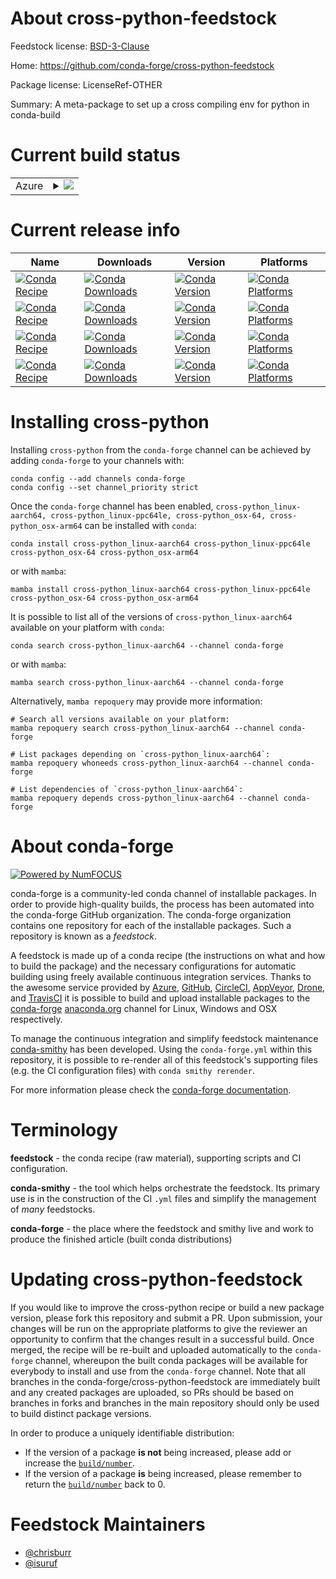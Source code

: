 About cross-python-feedstock
============================

Feedstock license: [BSD-3-Clause](https://github.com/conda-forge/cross-python-feedstock/blob/main/LICENSE.txt)

Home: https://github.com/conda-forge/cross-python-feedstock

Package license: LicenseRef-OTHER

Summary: A meta-package to set up a cross compiling env for python in conda-build

Current build status
====================


<table>
    
  <tr>
    <td>Azure</td>
    <td>
      <details>
        <summary>
          <a href="https://dev.azure.com/conda-forge/feedstock-builds/_build/latest?definitionId=10723&branchName=main">
            <img src="https://dev.azure.com/conda-forge/feedstock-builds/_apis/build/status/cross-python-feedstock?branchName=main">
          </a>
        </summary>
        <table>
          <thead><tr><th>Variant</th><th>Status</th></tr></thead>
          <tbody><tr>
              <td>linux_64_cross_target_platformlinux-aarch64py_impl73_pypyversion3.8</td>
              <td>
                <a href="https://dev.azure.com/conda-forge/feedstock-builds/_build/latest?definitionId=10723&branchName=main">
                  <img src="https://dev.azure.com/conda-forge/feedstock-builds/_apis/build/status/cross-python-feedstock?branchName=main&jobName=linux&configuration=linux%20linux_64_cross_target_platformlinux-aarch64py_impl73_pypyversion3.8" alt="variant">
                </a>
              </td>
            </tr><tr>
              <td>linux_64_cross_target_platformlinux-aarch64py_impl73_pypyversion3.9</td>
              <td>
                <a href="https://dev.azure.com/conda-forge/feedstock-builds/_build/latest?definitionId=10723&branchName=main">
                  <img src="https://dev.azure.com/conda-forge/feedstock-builds/_apis/build/status/cross-python-feedstock?branchName=main&jobName=linux&configuration=linux%20linux_64_cross_target_platformlinux-aarch64py_impl73_pypyversion3.9" alt="variant">
                </a>
              </td>
            </tr><tr>
              <td>linux_64_cross_target_platformlinux-aarch64py_implcpythonversion3.10</td>
              <td>
                <a href="https://dev.azure.com/conda-forge/feedstock-builds/_build/latest?definitionId=10723&branchName=main">
                  <img src="https://dev.azure.com/conda-forge/feedstock-builds/_apis/build/status/cross-python-feedstock?branchName=main&jobName=linux&configuration=linux%20linux_64_cross_target_platformlinux-aarch64py_implcpythonversion3.10" alt="variant">
                </a>
              </td>
            </tr><tr>
              <td>linux_64_cross_target_platformlinux-aarch64py_implcpythonversion3.11</td>
              <td>
                <a href="https://dev.azure.com/conda-forge/feedstock-builds/_build/latest?definitionId=10723&branchName=main">
                  <img src="https://dev.azure.com/conda-forge/feedstock-builds/_apis/build/status/cross-python-feedstock?branchName=main&jobName=linux&configuration=linux%20linux_64_cross_target_platformlinux-aarch64py_implcpythonversion3.11" alt="variant">
                </a>
              </td>
            </tr><tr>
              <td>linux_64_cross_target_platformlinux-aarch64py_implcpythonversion3.12</td>
              <td>
                <a href="https://dev.azure.com/conda-forge/feedstock-builds/_build/latest?definitionId=10723&branchName=main">
                  <img src="https://dev.azure.com/conda-forge/feedstock-builds/_apis/build/status/cross-python-feedstock?branchName=main&jobName=linux&configuration=linux%20linux_64_cross_target_platformlinux-aarch64py_implcpythonversion3.12" alt="variant">
                </a>
              </td>
            </tr><tr>
              <td>linux_64_cross_target_platformlinux-aarch64py_implcpythonversion3.13</td>
              <td>
                <a href="https://dev.azure.com/conda-forge/feedstock-builds/_build/latest?definitionId=10723&branchName=main">
                  <img src="https://dev.azure.com/conda-forge/feedstock-builds/_apis/build/status/cross-python-feedstock?branchName=main&jobName=linux&configuration=linux%20linux_64_cross_target_platformlinux-aarch64py_implcpythonversion3.13" alt="variant">
                </a>
              </td>
            </tr><tr>
              <td>linux_64_cross_target_platformlinux-aarch64py_implcpythonversion3.7</td>
              <td>
                <a href="https://dev.azure.com/conda-forge/feedstock-builds/_build/latest?definitionId=10723&branchName=main">
                  <img src="https://dev.azure.com/conda-forge/feedstock-builds/_apis/build/status/cross-python-feedstock?branchName=main&jobName=linux&configuration=linux%20linux_64_cross_target_platformlinux-aarch64py_implcpythonversion3.7" alt="variant">
                </a>
              </td>
            </tr><tr>
              <td>linux_64_cross_target_platformlinux-aarch64py_implcpythonversion3.8</td>
              <td>
                <a href="https://dev.azure.com/conda-forge/feedstock-builds/_build/latest?definitionId=10723&branchName=main">
                  <img src="https://dev.azure.com/conda-forge/feedstock-builds/_apis/build/status/cross-python-feedstock?branchName=main&jobName=linux&configuration=linux%20linux_64_cross_target_platformlinux-aarch64py_implcpythonversion3.8" alt="variant">
                </a>
              </td>
            </tr><tr>
              <td>linux_64_cross_target_platformlinux-aarch64py_implcpythonversion3.9</td>
              <td>
                <a href="https://dev.azure.com/conda-forge/feedstock-builds/_build/latest?definitionId=10723&branchName=main">
                  <img src="https://dev.azure.com/conda-forge/feedstock-builds/_apis/build/status/cross-python-feedstock?branchName=main&jobName=linux&configuration=linux%20linux_64_cross_target_platformlinux-aarch64py_implcpythonversion3.9" alt="variant">
                </a>
              </td>
            </tr><tr>
              <td>linux_64_cross_target_platformlinux-ppc64lepy_impl73_pypyversion3.8</td>
              <td>
                <a href="https://dev.azure.com/conda-forge/feedstock-builds/_build/latest?definitionId=10723&branchName=main">
                  <img src="https://dev.azure.com/conda-forge/feedstock-builds/_apis/build/status/cross-python-feedstock?branchName=main&jobName=linux&configuration=linux%20linux_64_cross_target_platformlinux-ppc64lepy_impl73_pypyversion3.8" alt="variant">
                </a>
              </td>
            </tr><tr>
              <td>linux_64_cross_target_platformlinux-ppc64lepy_impl73_pypyversion3.9</td>
              <td>
                <a href="https://dev.azure.com/conda-forge/feedstock-builds/_build/latest?definitionId=10723&branchName=main">
                  <img src="https://dev.azure.com/conda-forge/feedstock-builds/_apis/build/status/cross-python-feedstock?branchName=main&jobName=linux&configuration=linux%20linux_64_cross_target_platformlinux-ppc64lepy_impl73_pypyversion3.9" alt="variant">
                </a>
              </td>
            </tr><tr>
              <td>linux_64_cross_target_platformlinux-ppc64lepy_implcpythonversion3.10</td>
              <td>
                <a href="https://dev.azure.com/conda-forge/feedstock-builds/_build/latest?definitionId=10723&branchName=main">
                  <img src="https://dev.azure.com/conda-forge/feedstock-builds/_apis/build/status/cross-python-feedstock?branchName=main&jobName=linux&configuration=linux%20linux_64_cross_target_platformlinux-ppc64lepy_implcpythonversion3.10" alt="variant">
                </a>
              </td>
            </tr><tr>
              <td>linux_64_cross_target_platformlinux-ppc64lepy_implcpythonversion3.11</td>
              <td>
                <a href="https://dev.azure.com/conda-forge/feedstock-builds/_build/latest?definitionId=10723&branchName=main">
                  <img src="https://dev.azure.com/conda-forge/feedstock-builds/_apis/build/status/cross-python-feedstock?branchName=main&jobName=linux&configuration=linux%20linux_64_cross_target_platformlinux-ppc64lepy_implcpythonversion3.11" alt="variant">
                </a>
              </td>
            </tr><tr>
              <td>linux_64_cross_target_platformlinux-ppc64lepy_implcpythonversion3.12</td>
              <td>
                <a href="https://dev.azure.com/conda-forge/feedstock-builds/_build/latest?definitionId=10723&branchName=main">
                  <img src="https://dev.azure.com/conda-forge/feedstock-builds/_apis/build/status/cross-python-feedstock?branchName=main&jobName=linux&configuration=linux%20linux_64_cross_target_platformlinux-ppc64lepy_implcpythonversion3.12" alt="variant">
                </a>
              </td>
            </tr><tr>
              <td>linux_64_cross_target_platformlinux-ppc64lepy_implcpythonversion3.13</td>
              <td>
                <a href="https://dev.azure.com/conda-forge/feedstock-builds/_build/latest?definitionId=10723&branchName=main">
                  <img src="https://dev.azure.com/conda-forge/feedstock-builds/_apis/build/status/cross-python-feedstock?branchName=main&jobName=linux&configuration=linux%20linux_64_cross_target_platformlinux-ppc64lepy_implcpythonversion3.13" alt="variant">
                </a>
              </td>
            </tr><tr>
              <td>linux_64_cross_target_platformlinux-ppc64lepy_implcpythonversion3.7</td>
              <td>
                <a href="https://dev.azure.com/conda-forge/feedstock-builds/_build/latest?definitionId=10723&branchName=main">
                  <img src="https://dev.azure.com/conda-forge/feedstock-builds/_apis/build/status/cross-python-feedstock?branchName=main&jobName=linux&configuration=linux%20linux_64_cross_target_platformlinux-ppc64lepy_implcpythonversion3.7" alt="variant">
                </a>
              </td>
            </tr><tr>
              <td>linux_64_cross_target_platformlinux-ppc64lepy_implcpythonversion3.8</td>
              <td>
                <a href="https://dev.azure.com/conda-forge/feedstock-builds/_build/latest?definitionId=10723&branchName=main">
                  <img src="https://dev.azure.com/conda-forge/feedstock-builds/_apis/build/status/cross-python-feedstock?branchName=main&jobName=linux&configuration=linux%20linux_64_cross_target_platformlinux-ppc64lepy_implcpythonversion3.8" alt="variant">
                </a>
              </td>
            </tr><tr>
              <td>linux_64_cross_target_platformlinux-ppc64lepy_implcpythonversion3.9</td>
              <td>
                <a href="https://dev.azure.com/conda-forge/feedstock-builds/_build/latest?definitionId=10723&branchName=main">
                  <img src="https://dev.azure.com/conda-forge/feedstock-builds/_apis/build/status/cross-python-feedstock?branchName=main&jobName=linux&configuration=linux%20linux_64_cross_target_platformlinux-ppc64lepy_implcpythonversion3.9" alt="variant">
                </a>
              </td>
            </tr><tr>
              <td>linux_64_cross_target_platformosx-64py_impl73_pypyversion3.8</td>
              <td>
                <a href="https://dev.azure.com/conda-forge/feedstock-builds/_build/latest?definitionId=10723&branchName=main">
                  <img src="https://dev.azure.com/conda-forge/feedstock-builds/_apis/build/status/cross-python-feedstock?branchName=main&jobName=linux&configuration=linux%20linux_64_cross_target_platformosx-64py_impl73_pypyversion3.8" alt="variant">
                </a>
              </td>
            </tr><tr>
              <td>linux_64_cross_target_platformosx-64py_impl73_pypyversion3.9</td>
              <td>
                <a href="https://dev.azure.com/conda-forge/feedstock-builds/_build/latest?definitionId=10723&branchName=main">
                  <img src="https://dev.azure.com/conda-forge/feedstock-builds/_apis/build/status/cross-python-feedstock?branchName=main&jobName=linux&configuration=linux%20linux_64_cross_target_platformosx-64py_impl73_pypyversion3.9" alt="variant">
                </a>
              </td>
            </tr><tr>
              <td>linux_64_cross_target_platformosx-64py_implcpythonversion3.10</td>
              <td>
                <a href="https://dev.azure.com/conda-forge/feedstock-builds/_build/latest?definitionId=10723&branchName=main">
                  <img src="https://dev.azure.com/conda-forge/feedstock-builds/_apis/build/status/cross-python-feedstock?branchName=main&jobName=linux&configuration=linux%20linux_64_cross_target_platformosx-64py_implcpythonversion3.10" alt="variant">
                </a>
              </td>
            </tr><tr>
              <td>linux_64_cross_target_platformosx-64py_implcpythonversion3.11</td>
              <td>
                <a href="https://dev.azure.com/conda-forge/feedstock-builds/_build/latest?definitionId=10723&branchName=main">
                  <img src="https://dev.azure.com/conda-forge/feedstock-builds/_apis/build/status/cross-python-feedstock?branchName=main&jobName=linux&configuration=linux%20linux_64_cross_target_platformosx-64py_implcpythonversion3.11" alt="variant">
                </a>
              </td>
            </tr><tr>
              <td>linux_64_cross_target_platformosx-64py_implcpythonversion3.12</td>
              <td>
                <a href="https://dev.azure.com/conda-forge/feedstock-builds/_build/latest?definitionId=10723&branchName=main">
                  <img src="https://dev.azure.com/conda-forge/feedstock-builds/_apis/build/status/cross-python-feedstock?branchName=main&jobName=linux&configuration=linux%20linux_64_cross_target_platformosx-64py_implcpythonversion3.12" alt="variant">
                </a>
              </td>
            </tr><tr>
              <td>linux_64_cross_target_platformosx-64py_implcpythonversion3.13</td>
              <td>
                <a href="https://dev.azure.com/conda-forge/feedstock-builds/_build/latest?definitionId=10723&branchName=main">
                  <img src="https://dev.azure.com/conda-forge/feedstock-builds/_apis/build/status/cross-python-feedstock?branchName=main&jobName=linux&configuration=linux%20linux_64_cross_target_platformosx-64py_implcpythonversion3.13" alt="variant">
                </a>
              </td>
            </tr><tr>
              <td>linux_64_cross_target_platformosx-64py_implcpythonversion3.7</td>
              <td>
                <a href="https://dev.azure.com/conda-forge/feedstock-builds/_build/latest?definitionId=10723&branchName=main">
                  <img src="https://dev.azure.com/conda-forge/feedstock-builds/_apis/build/status/cross-python-feedstock?branchName=main&jobName=linux&configuration=linux%20linux_64_cross_target_platformosx-64py_implcpythonversion3.7" alt="variant">
                </a>
              </td>
            </tr><tr>
              <td>linux_64_cross_target_platformosx-64py_implcpythonversion3.8</td>
              <td>
                <a href="https://dev.azure.com/conda-forge/feedstock-builds/_build/latest?definitionId=10723&branchName=main">
                  <img src="https://dev.azure.com/conda-forge/feedstock-builds/_apis/build/status/cross-python-feedstock?branchName=main&jobName=linux&configuration=linux%20linux_64_cross_target_platformosx-64py_implcpythonversion3.8" alt="variant">
                </a>
              </td>
            </tr><tr>
              <td>linux_64_cross_target_platformosx-64py_implcpythonversion3.9</td>
              <td>
                <a href="https://dev.azure.com/conda-forge/feedstock-builds/_build/latest?definitionId=10723&branchName=main">
                  <img src="https://dev.azure.com/conda-forge/feedstock-builds/_apis/build/status/cross-python-feedstock?branchName=main&jobName=linux&configuration=linux%20linux_64_cross_target_platformosx-64py_implcpythonversion3.9" alt="variant">
                </a>
              </td>
            </tr><tr>
              <td>linux_64_cross_target_platformosx-arm64py_impl73_pypyversion3.8</td>
              <td>
                <a href="https://dev.azure.com/conda-forge/feedstock-builds/_build/latest?definitionId=10723&branchName=main">
                  <img src="https://dev.azure.com/conda-forge/feedstock-builds/_apis/build/status/cross-python-feedstock?branchName=main&jobName=linux&configuration=linux%20linux_64_cross_target_platformosx-arm64py_impl73_pypyversion3.8" alt="variant">
                </a>
              </td>
            </tr><tr>
              <td>linux_64_cross_target_platformosx-arm64py_impl73_pypyversion3.9</td>
              <td>
                <a href="https://dev.azure.com/conda-forge/feedstock-builds/_build/latest?definitionId=10723&branchName=main">
                  <img src="https://dev.azure.com/conda-forge/feedstock-builds/_apis/build/status/cross-python-feedstock?branchName=main&jobName=linux&configuration=linux%20linux_64_cross_target_platformosx-arm64py_impl73_pypyversion3.9" alt="variant">
                </a>
              </td>
            </tr><tr>
              <td>linux_64_cross_target_platformosx-arm64py_implcpythonversion3.10</td>
              <td>
                <a href="https://dev.azure.com/conda-forge/feedstock-builds/_build/latest?definitionId=10723&branchName=main">
                  <img src="https://dev.azure.com/conda-forge/feedstock-builds/_apis/build/status/cross-python-feedstock?branchName=main&jobName=linux&configuration=linux%20linux_64_cross_target_platformosx-arm64py_implcpythonversion3.10" alt="variant">
                </a>
              </td>
            </tr><tr>
              <td>linux_64_cross_target_platformosx-arm64py_implcpythonversion3.11</td>
              <td>
                <a href="https://dev.azure.com/conda-forge/feedstock-builds/_build/latest?definitionId=10723&branchName=main">
                  <img src="https://dev.azure.com/conda-forge/feedstock-builds/_apis/build/status/cross-python-feedstock?branchName=main&jobName=linux&configuration=linux%20linux_64_cross_target_platformosx-arm64py_implcpythonversion3.11" alt="variant">
                </a>
              </td>
            </tr><tr>
              <td>linux_64_cross_target_platformosx-arm64py_implcpythonversion3.12</td>
              <td>
                <a href="https://dev.azure.com/conda-forge/feedstock-builds/_build/latest?definitionId=10723&branchName=main">
                  <img src="https://dev.azure.com/conda-forge/feedstock-builds/_apis/build/status/cross-python-feedstock?branchName=main&jobName=linux&configuration=linux%20linux_64_cross_target_platformosx-arm64py_implcpythonversion3.12" alt="variant">
                </a>
              </td>
            </tr><tr>
              <td>linux_64_cross_target_platformosx-arm64py_implcpythonversion3.13</td>
              <td>
                <a href="https://dev.azure.com/conda-forge/feedstock-builds/_build/latest?definitionId=10723&branchName=main">
                  <img src="https://dev.azure.com/conda-forge/feedstock-builds/_apis/build/status/cross-python-feedstock?branchName=main&jobName=linux&configuration=linux%20linux_64_cross_target_platformosx-arm64py_implcpythonversion3.13" alt="variant">
                </a>
              </td>
            </tr><tr>
              <td>linux_64_cross_target_platformosx-arm64py_implcpythonversion3.7</td>
              <td>
                <a href="https://dev.azure.com/conda-forge/feedstock-builds/_build/latest?definitionId=10723&branchName=main">
                  <img src="https://dev.azure.com/conda-forge/feedstock-builds/_apis/build/status/cross-python-feedstock?branchName=main&jobName=linux&configuration=linux%20linux_64_cross_target_platformosx-arm64py_implcpythonversion3.7" alt="variant">
                </a>
              </td>
            </tr><tr>
              <td>linux_64_cross_target_platformosx-arm64py_implcpythonversion3.8</td>
              <td>
                <a href="https://dev.azure.com/conda-forge/feedstock-builds/_build/latest?definitionId=10723&branchName=main">
                  <img src="https://dev.azure.com/conda-forge/feedstock-builds/_apis/build/status/cross-python-feedstock?branchName=main&jobName=linux&configuration=linux%20linux_64_cross_target_platformosx-arm64py_implcpythonversion3.8" alt="variant">
                </a>
              </td>
            </tr><tr>
              <td>linux_64_cross_target_platformosx-arm64py_implcpythonversion3.9</td>
              <td>
                <a href="https://dev.azure.com/conda-forge/feedstock-builds/_build/latest?definitionId=10723&branchName=main">
                  <img src="https://dev.azure.com/conda-forge/feedstock-builds/_apis/build/status/cross-python-feedstock?branchName=main&jobName=linux&configuration=linux%20linux_64_cross_target_platformosx-arm64py_implcpythonversion3.9" alt="variant">
                </a>
              </td>
            </tr><tr>
              <td>osx_64_cross_target_platformosx-arm64py_implcpythonversion3.10</td>
              <td>
                <a href="https://dev.azure.com/conda-forge/feedstock-builds/_build/latest?definitionId=10723&branchName=main">
                  <img src="https://dev.azure.com/conda-forge/feedstock-builds/_apis/build/status/cross-python-feedstock?branchName=main&jobName=osx&configuration=osx%20osx_64_cross_target_platformosx-arm64py_implcpythonversion3.10" alt="variant">
                </a>
              </td>
            </tr><tr>
              <td>osx_64_cross_target_platformosx-arm64py_implcpythonversion3.11</td>
              <td>
                <a href="https://dev.azure.com/conda-forge/feedstock-builds/_build/latest?definitionId=10723&branchName=main">
                  <img src="https://dev.azure.com/conda-forge/feedstock-builds/_apis/build/status/cross-python-feedstock?branchName=main&jobName=osx&configuration=osx%20osx_64_cross_target_platformosx-arm64py_implcpythonversion3.11" alt="variant">
                </a>
              </td>
            </tr><tr>
              <td>osx_64_cross_target_platformosx-arm64py_implcpythonversion3.12</td>
              <td>
                <a href="https://dev.azure.com/conda-forge/feedstock-builds/_build/latest?definitionId=10723&branchName=main">
                  <img src="https://dev.azure.com/conda-forge/feedstock-builds/_apis/build/status/cross-python-feedstock?branchName=main&jobName=osx&configuration=osx%20osx_64_cross_target_platformosx-arm64py_implcpythonversion3.12" alt="variant">
                </a>
              </td>
            </tr><tr>
              <td>osx_64_cross_target_platformosx-arm64py_implcpythonversion3.13</td>
              <td>
                <a href="https://dev.azure.com/conda-forge/feedstock-builds/_build/latest?definitionId=10723&branchName=main">
                  <img src="https://dev.azure.com/conda-forge/feedstock-builds/_apis/build/status/cross-python-feedstock?branchName=main&jobName=osx&configuration=osx%20osx_64_cross_target_platformosx-arm64py_implcpythonversion3.13" alt="variant">
                </a>
              </td>
            </tr><tr>
              <td>osx_64_cross_target_platformosx-arm64py_implcpythonversion3.8</td>
              <td>
                <a href="https://dev.azure.com/conda-forge/feedstock-builds/_build/latest?definitionId=10723&branchName=main">
                  <img src="https://dev.azure.com/conda-forge/feedstock-builds/_apis/build/status/cross-python-feedstock?branchName=main&jobName=osx&configuration=osx%20osx_64_cross_target_platformosx-arm64py_implcpythonversion3.8" alt="variant">
                </a>
              </td>
            </tr><tr>
              <td>osx_64_cross_target_platformosx-arm64py_implcpythonversion3.9</td>
              <td>
                <a href="https://dev.azure.com/conda-forge/feedstock-builds/_build/latest?definitionId=10723&branchName=main">
                  <img src="https://dev.azure.com/conda-forge/feedstock-builds/_apis/build/status/cross-python-feedstock?branchName=main&jobName=osx&configuration=osx%20osx_64_cross_target_platformosx-arm64py_implcpythonversion3.9" alt="variant">
                </a>
              </td>
            </tr><tr>
              <td>osx_arm64_cross_target_platformosx-64py_impl73_pypyversion3.8</td>
              <td>
                <a href="https://dev.azure.com/conda-forge/feedstock-builds/_build/latest?definitionId=10723&branchName=main">
                  <img src="https://dev.azure.com/conda-forge/feedstock-builds/_apis/build/status/cross-python-feedstock?branchName=main&jobName=osx&configuration=osx%20osx_arm64_cross_target_platformosx-64py_impl73_pypyversion3.8" alt="variant">
                </a>
              </td>
            </tr><tr>
              <td>osx_arm64_cross_target_platformosx-64py_impl73_pypyversion3.9</td>
              <td>
                <a href="https://dev.azure.com/conda-forge/feedstock-builds/_build/latest?definitionId=10723&branchName=main">
                  <img src="https://dev.azure.com/conda-forge/feedstock-builds/_apis/build/status/cross-python-feedstock?branchName=main&jobName=osx&configuration=osx%20osx_arm64_cross_target_platformosx-64py_impl73_pypyversion3.9" alt="variant">
                </a>
              </td>
            </tr><tr>
              <td>osx_arm64_cross_target_platformosx-64py_implcpythonversion3.10</td>
              <td>
                <a href="https://dev.azure.com/conda-forge/feedstock-builds/_build/latest?definitionId=10723&branchName=main">
                  <img src="https://dev.azure.com/conda-forge/feedstock-builds/_apis/build/status/cross-python-feedstock?branchName=main&jobName=osx&configuration=osx%20osx_arm64_cross_target_platformosx-64py_implcpythonversion3.10" alt="variant">
                </a>
              </td>
            </tr><tr>
              <td>osx_arm64_cross_target_platformosx-64py_implcpythonversion3.11</td>
              <td>
                <a href="https://dev.azure.com/conda-forge/feedstock-builds/_build/latest?definitionId=10723&branchName=main">
                  <img src="https://dev.azure.com/conda-forge/feedstock-builds/_apis/build/status/cross-python-feedstock?branchName=main&jobName=osx&configuration=osx%20osx_arm64_cross_target_platformosx-64py_implcpythonversion3.11" alt="variant">
                </a>
              </td>
            </tr><tr>
              <td>osx_arm64_cross_target_platformosx-64py_implcpythonversion3.12</td>
              <td>
                <a href="https://dev.azure.com/conda-forge/feedstock-builds/_build/latest?definitionId=10723&branchName=main">
                  <img src="https://dev.azure.com/conda-forge/feedstock-builds/_apis/build/status/cross-python-feedstock?branchName=main&jobName=osx&configuration=osx%20osx_arm64_cross_target_platformosx-64py_implcpythonversion3.12" alt="variant">
                </a>
              </td>
            </tr><tr>
              <td>osx_arm64_cross_target_platformosx-64py_implcpythonversion3.13</td>
              <td>
                <a href="https://dev.azure.com/conda-forge/feedstock-builds/_build/latest?definitionId=10723&branchName=main">
                  <img src="https://dev.azure.com/conda-forge/feedstock-builds/_apis/build/status/cross-python-feedstock?branchName=main&jobName=osx&configuration=osx%20osx_arm64_cross_target_platformosx-64py_implcpythonversion3.13" alt="variant">
                </a>
              </td>
            </tr><tr>
              <td>osx_arm64_cross_target_platformosx-64py_implcpythonversion3.7</td>
              <td>
                <a href="https://dev.azure.com/conda-forge/feedstock-builds/_build/latest?definitionId=10723&branchName=main">
                  <img src="https://dev.azure.com/conda-forge/feedstock-builds/_apis/build/status/cross-python-feedstock?branchName=main&jobName=osx&configuration=osx%20osx_arm64_cross_target_platformosx-64py_implcpythonversion3.7" alt="variant">
                </a>
              </td>
            </tr><tr>
              <td>osx_arm64_cross_target_platformosx-64py_implcpythonversion3.8</td>
              <td>
                <a href="https://dev.azure.com/conda-forge/feedstock-builds/_build/latest?definitionId=10723&branchName=main">
                  <img src="https://dev.azure.com/conda-forge/feedstock-builds/_apis/build/status/cross-python-feedstock?branchName=main&jobName=osx&configuration=osx%20osx_arm64_cross_target_platformosx-64py_implcpythonversion3.8" alt="variant">
                </a>
              </td>
            </tr><tr>
              <td>osx_arm64_cross_target_platformosx-64py_implcpythonversion3.9</td>
              <td>
                <a href="https://dev.azure.com/conda-forge/feedstock-builds/_build/latest?definitionId=10723&branchName=main">
                  <img src="https://dev.azure.com/conda-forge/feedstock-builds/_apis/build/status/cross-python-feedstock?branchName=main&jobName=osx&configuration=osx%20osx_arm64_cross_target_platformosx-64py_implcpythonversion3.9" alt="variant">
                </a>
              </td>
            </tr>
          </tbody>
        </table>
      </details>
    </td>
  </tr>
</table>

Current release info
====================

| Name | Downloads | Version | Platforms |
| --- | --- | --- | --- |
| [![Conda Recipe](https://img.shields.io/badge/recipe-cross--python_linux--aarch64-green.svg)](https://anaconda.org/conda-forge/cross-python_linux-aarch64) | [![Conda Downloads](https://img.shields.io/conda/dn/conda-forge/cross-python_linux-aarch64.svg)](https://anaconda.org/conda-forge/cross-python_linux-aarch64) | [![Conda Version](https://img.shields.io/conda/vn/conda-forge/cross-python_linux-aarch64.svg)](https://anaconda.org/conda-forge/cross-python_linux-aarch64) | [![Conda Platforms](https://img.shields.io/conda/pn/conda-forge/cross-python_linux-aarch64.svg)](https://anaconda.org/conda-forge/cross-python_linux-aarch64) |
| [![Conda Recipe](https://img.shields.io/badge/recipe-cross--python_linux--ppc64le-green.svg)](https://anaconda.org/conda-forge/cross-python_linux-ppc64le) | [![Conda Downloads](https://img.shields.io/conda/dn/conda-forge/cross-python_linux-ppc64le.svg)](https://anaconda.org/conda-forge/cross-python_linux-ppc64le) | [![Conda Version](https://img.shields.io/conda/vn/conda-forge/cross-python_linux-ppc64le.svg)](https://anaconda.org/conda-forge/cross-python_linux-ppc64le) | [![Conda Platforms](https://img.shields.io/conda/pn/conda-forge/cross-python_linux-ppc64le.svg)](https://anaconda.org/conda-forge/cross-python_linux-ppc64le) |
| [![Conda Recipe](https://img.shields.io/badge/recipe-cross--python_osx--64-green.svg)](https://anaconda.org/conda-forge/cross-python_osx-64) | [![Conda Downloads](https://img.shields.io/conda/dn/conda-forge/cross-python_osx-64.svg)](https://anaconda.org/conda-forge/cross-python_osx-64) | [![Conda Version](https://img.shields.io/conda/vn/conda-forge/cross-python_osx-64.svg)](https://anaconda.org/conda-forge/cross-python_osx-64) | [![Conda Platforms](https://img.shields.io/conda/pn/conda-forge/cross-python_osx-64.svg)](https://anaconda.org/conda-forge/cross-python_osx-64) |
| [![Conda Recipe](https://img.shields.io/badge/recipe-cross--python_osx--arm64-green.svg)](https://anaconda.org/conda-forge/cross-python_osx-arm64) | [![Conda Downloads](https://img.shields.io/conda/dn/conda-forge/cross-python_osx-arm64.svg)](https://anaconda.org/conda-forge/cross-python_osx-arm64) | [![Conda Version](https://img.shields.io/conda/vn/conda-forge/cross-python_osx-arm64.svg)](https://anaconda.org/conda-forge/cross-python_osx-arm64) | [![Conda Platforms](https://img.shields.io/conda/pn/conda-forge/cross-python_osx-arm64.svg)](https://anaconda.org/conda-forge/cross-python_osx-arm64) |

Installing cross-python
=======================

Installing `cross-python` from the `conda-forge` channel can be achieved by adding `conda-forge` to your channels with:

```
conda config --add channels conda-forge
conda config --set channel_priority strict
```

Once the `conda-forge` channel has been enabled, `cross-python_linux-aarch64, cross-python_linux-ppc64le, cross-python_osx-64, cross-python_osx-arm64` can be installed with `conda`:

```
conda install cross-python_linux-aarch64 cross-python_linux-ppc64le cross-python_osx-64 cross-python_osx-arm64
```

or with `mamba`:

```
mamba install cross-python_linux-aarch64 cross-python_linux-ppc64le cross-python_osx-64 cross-python_osx-arm64
```

It is possible to list all of the versions of `cross-python_linux-aarch64` available on your platform with `conda`:

```
conda search cross-python_linux-aarch64 --channel conda-forge
```

or with `mamba`:

```
mamba search cross-python_linux-aarch64 --channel conda-forge
```

Alternatively, `mamba repoquery` may provide more information:

```
# Search all versions available on your platform:
mamba repoquery search cross-python_linux-aarch64 --channel conda-forge

# List packages depending on `cross-python_linux-aarch64`:
mamba repoquery whoneeds cross-python_linux-aarch64 --channel conda-forge

# List dependencies of `cross-python_linux-aarch64`:
mamba repoquery depends cross-python_linux-aarch64 --channel conda-forge
```


About conda-forge
=================

[![Powered by
NumFOCUS](https://img.shields.io/badge/powered%20by-NumFOCUS-orange.svg?style=flat&colorA=E1523D&colorB=007D8A)](https://numfocus.org)

conda-forge is a community-led conda channel of installable packages.
In order to provide high-quality builds, the process has been automated into the
conda-forge GitHub organization. The conda-forge organization contains one repository
for each of the installable packages. Such a repository is known as a *feedstock*.

A feedstock is made up of a conda recipe (the instructions on what and how to build
the package) and the necessary configurations for automatic building using freely
available continuous integration services. Thanks to the awesome service provided by
[Azure](https://azure.microsoft.com/en-us/services/devops/), [GitHub](https://github.com/),
[CircleCI](https://circleci.com/), [AppVeyor](https://www.appveyor.com/),
[Drone](https://cloud.drone.io/welcome), and [TravisCI](https://travis-ci.com/)
it is possible to build and upload installable packages to the
[conda-forge](https://anaconda.org/conda-forge) [anaconda.org](https://anaconda.org/)
channel for Linux, Windows and OSX respectively.

To manage the continuous integration and simplify feedstock maintenance
[conda-smithy](https://github.com/conda-forge/conda-smithy) has been developed.
Using the ``conda-forge.yml`` within this repository, it is possible to re-render all of
this feedstock's supporting files (e.g. the CI configuration files) with ``conda smithy rerender``.

For more information please check the [conda-forge documentation](https://conda-forge.org/docs/).

Terminology
===========

**feedstock** - the conda recipe (raw material), supporting scripts and CI configuration.

**conda-smithy** - the tool which helps orchestrate the feedstock.
                   Its primary use is in the construction of the CI ``.yml`` files
                   and simplify the management of *many* feedstocks.

**conda-forge** - the place where the feedstock and smithy live and work to
                  produce the finished article (built conda distributions)


Updating cross-python-feedstock
===============================

If you would like to improve the cross-python recipe or build a new
package version, please fork this repository and submit a PR. Upon submission,
your changes will be run on the appropriate platforms to give the reviewer an
opportunity to confirm that the changes result in a successful build. Once
merged, the recipe will be re-built and uploaded automatically to the
`conda-forge` channel, whereupon the built conda packages will be available for
everybody to install and use from the `conda-forge` channel.
Note that all branches in the conda-forge/cross-python-feedstock are
immediately built and any created packages are uploaded, so PRs should be based
on branches in forks and branches in the main repository should only be used to
build distinct package versions.

In order to produce a uniquely identifiable distribution:
 * If the version of a package **is not** being increased, please add or increase
   the [``build/number``](https://docs.conda.io/projects/conda-build/en/latest/resources/define-metadata.html#build-number-and-string).
 * If the version of a package **is** being increased, please remember to return
   the [``build/number``](https://docs.conda.io/projects/conda-build/en/latest/resources/define-metadata.html#build-number-and-string)
   back to 0.

Feedstock Maintainers
=====================

* [@chrisburr](https://github.com/chrisburr/)
* [@isuruf](https://github.com/isuruf/)

